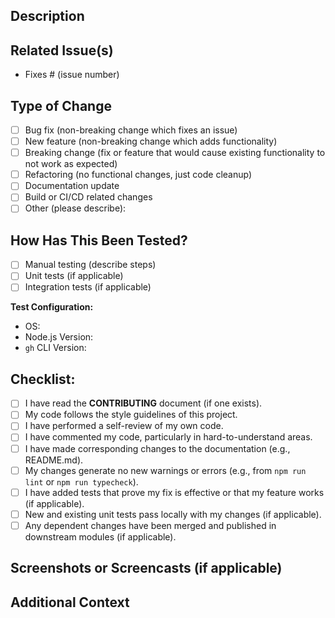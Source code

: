 <!--
Thank you for contributing to aigh! ❤️

Please provide the following information to help us review your contribution effectively.
-->

## Description

<!-- 
Provide a clear and concise description of the changes in this pull request.
What problem does it solve? What is the main goal?
-->



## Related Issue(s)

<!-- 
Link to any relevant issues using keywords like `Fixes #123` or `Resolves #123`.
If this PR addresses multiple issues, list them here.
If there are no related issues, state that clearly.
-->

- Fixes # (issue number)

## Type of Change

<!-- 
Please check the options that apply. Use [x] to select.
-->

- [ ] Bug fix (non-breaking change which fixes an issue)
- [ ] New feature (non-breaking change which adds functionality)
- [ ] Breaking change (fix or feature that would cause existing functionality to not work as expected)
- [ ] Refactoring (no functional changes, just code cleanup)
- [ ] Documentation update
- [ ] Build or CI/CD related changes
- [ ] Other (please describe):

## How Has This Been Tested?

<!--
Please describe the tests that you ran to verify your changes.
Provide instructions so we can reproduce the testing.
Include details of your testing environment if relevant.
-->

- [ ] Manual testing (describe steps)
- [ ] Unit tests (if applicable)
- [ ] Integration tests (if applicable)

**Test Configuration:**
*   OS: <!-- e.g., macOS Sonoma -->
*   Node.js Version: <!-- e.g., v20.13.1 -->
*   `gh` CLI Version: <!-- e.g., gh version 2.49.0 -->

## Checklist:

<!-- 
Go over all the following points, and put an `x` in all the boxes that apply.
If you're unsure about any of these, don't hesitate to ask. We're here to help!
-->

- [ ] I have read the **CONTRIBUTING** document (if one exists).
- [ ] My code follows the style guidelines of this project.
- [ ] I have performed a self-review of my own code.
- [ ] I have commented my code, particularly in hard-to-understand areas.
- [ ] I have made corresponding changes to the documentation (e.g., README.md).
- [ ] My changes generate no new warnings or errors (e.g., from `npm run lint` or `npm run typecheck`).
- [ ] I have added tests that prove my fix is effective or that my feature works (if applicable).
- [ ] New and existing unit tests pass locally with my changes (if applicable).
- [ ] Any dependent changes have been merged and published in downstream modules (if applicable).

## Screenshots or Screencasts (if applicable)

<!-- 
If your change affects the UI or command-line output, please provide screenshots or a short video/GIF.
This helps reviewers understand the changes visually.
-->



## Additional Context

<!-- 
Add any other context about the pull request here.
Why was this approach chosen? Were there alternatives considered?
--> 